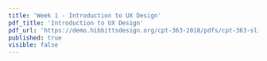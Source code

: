 ```yaml
---
title: 'Week 1 - Introduction to UX Design'
pdf_title: 'Introduction to UX Design'
pdf_url: 'https://demo.hibbittsdesign.org/cpt-363-2018/pdfs/cpt-363-slides-placeholder.pdf'
published: true
visible: false
---
```

